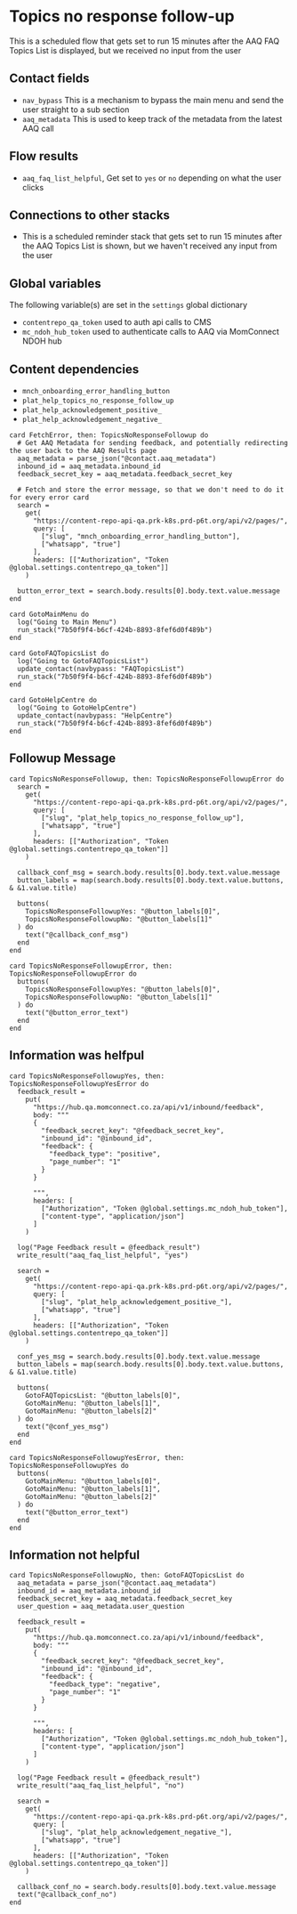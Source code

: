 # Topics no response follow-up

This is a scheduled flow that gets set to run 15 minutes after the AAQ FAQ Topics List is displayed, but we received no input from the user

## Contact fields

* `nav_bypass` This is a mechanism to bypass the main menu and send the user straight to a sub section
* `aaq_metadata` This is used to keep track of the metadata from the latest AAQ call

## Flow results

* `aaq_faq_list_helpful`, Get set to `yes` or `no` depending on what the user clicks

## Connections to other stacks

* This is a scheduled reminder stack that gets set to run 15 minutes after the AAQ Topics List is shown, but we haven't received any input from the user

## Global variables

The following variable(s) are set in the `settings` global dictionary

* `contentrepo_qa_token` used to auth api calls to CMS
* `mc_ndoh_hub_token` used to authenticate calls to AAQ via MomConnect NDOH hub

## Content dependencies

* `mnch_onboarding_error_handling_button`
* `plat_help_topics_no_response_follow_up`
* `plat_help_acknowledgement_positive_`
* `plat_help_acknowledgement_negative_`

<!-- { section: "74f01d92-37ab-4c1e-8851-75f362fbde95", x: 0, y: 0} -->

```stack
card FetchError, then: TopicsNoResponseFollowup do
  # Get AAQ Metadata for sending feedback, and potentially redirecting the user back to the AAQ Results page
  aaq_metadata = parse_json("@contact.aaq_metadata")
  inbound_id = aaq_metadata.inbound_id
  feedback_secret_key = aaq_metadata.feedback_secret_key

  # Fetch and store the error message, so that we don't need to do it for every error card
  search =
    get(
      "https://content-repo-api-qa.prk-k8s.prd-p6t.org/api/v2/pages/",
      query: [
        ["slug", "mnch_onboarding_error_handling_button"],
        ["whatsapp", "true"]
      ],
      headers: [["Authorization", "Token @global.settings.contentrepo_qa_token"]]
    )

  button_error_text = search.body.results[0].body.text.value.message
end

card GotoMainMenu do
  log("Going to Main Menu")
  run_stack("7b50f9f4-b6cf-424b-8893-8fef6d0f489b")
end

card GotoFAQTopicsList do
  log("Going to GotoFAQTopicsList")
  update_contact(navbypass: "FAQTopicsList")
  run_stack("7b50f9f4-b6cf-424b-8893-8fef6d0f489b")
end

card GotoHelpCentre do
  log("Going to GotoHelpCentre")
  update_contact(navbypass: "HelpCentre")
  run_stack("7b50f9f4-b6cf-424b-8893-8fef6d0f489b")
end

```

## Followup Message

```stack
card TopicsNoResponseFollowup, then: TopicsNoResponseFollowupError do
  search =
    get(
      "https://content-repo-api-qa.prk-k8s.prd-p6t.org/api/v2/pages/",
      query: [
        ["slug", "plat_help_topics_no_response_follow_up"],
        ["whatsapp", "true"]
      ],
      headers: [["Authorization", "Token @global.settings.contentrepo_qa_token"]]
    )

  callback_conf_msg = search.body.results[0].body.text.value.message
  button_labels = map(search.body.results[0].body.text.value.buttons, & &1.value.title)

  buttons(
    TopicsNoResponseFollowupYes: "@button_labels[0]",
    TopicsNoResponseFollowupNo: "@button_labels[1]"
  ) do
    text("@callback_conf_msg")
  end
end

card TopicsNoResponseFollowupError, then: TopicsNoResponseFollowupError do
  buttons(
    TopicsNoResponseFollowupYes: "@button_labels[0]",
    TopicsNoResponseFollowupNo: "@button_labels[1]"
  ) do
    text("@button_error_text")
  end
end

```

## Information was helfpul

```stack
card TopicsNoResponseFollowupYes, then: TopicsNoResponseFollowupYesError do
  feedback_result =
    put(
      "https://hub.qa.momconnect.co.za/api/v1/inbound/feedback",
      body: """
      {
        "feedback_secret_key": "@feedback_secret_key",
        "inbound_id": "@inbound_id",
        "feedback": {
          "feedback_type": "positive",
          "page_number": "1"
        }
      }

      """,
      headers: [
        ["Authorization", "Token @global.settings.mc_ndoh_hub_token"],
        ["content-type", "application/json"]
      ]
    )

  log("Page Feedback result = @feedback_result")
  write_result("aaq_faq_list_helpful", "yes")

  search =
    get(
      "https://content-repo-api-qa.prk-k8s.prd-p6t.org/api/v2/pages/",
      query: [
        ["slug", "plat_help_acknowledgement_positive_"],
        ["whatsapp", "true"]
      ],
      headers: [["Authorization", "Token @global.settings.contentrepo_qa_token"]]
    )

  conf_yes_msg = search.body.results[0].body.text.value.message
  button_labels = map(search.body.results[0].body.text.value.buttons, & &1.value.title)

  buttons(
    GotoFAQTopicsList: "@button_labels[0]",
    GotoMainMenu: "@button_labels[1]",
    GotoMainMenu: "@button_labels[2]"
  ) do
    text("@conf_yes_msg")
  end
end

card TopicsNoResponseFollowupYesError, then: TopicsNoResponseFollowupYes do
  buttons(
    GotoMainMenu: "@button_labels[0]",
    GotoMainMenu: "@button_labels[1]",
    GotoMainMenu: "@button_labels[2]"
  ) do
    text("@button_error_text")
  end
end

```

## Information not helpful

```stack
card TopicsNoResponseFollowupNo, then: GotoFAQTopicsList do
  aaq_metadata = parse_json("@contact.aaq_metadata")
  inbound_id = aaq_metadata.inbound_id
  feedback_secret_key = aaq_metadata.feedback_secret_key
  user_question = aaq_metadata.user_question

  feedback_result =
    put(
      "https://hub.qa.momconnect.co.za/api/v1/inbound/feedback",
      body: """
      {
        "feedback_secret_key": "@feedback_secret_key",
        "inbound_id": "@inbound_id",
        "feedback": {
          "feedback_type": "negative",
          "page_number": "1"
        }
      }

      """,
      headers: [
        ["Authorization", "Token @global.settings.mc_ndoh_hub_token"],
        ["content-type", "application/json"]
      ]
    )

  log("Page Feedback result = @feedback_result")
  write_result("aaq_faq_list_helpful", "no")

  search =
    get(
      "https://content-repo-api-qa.prk-k8s.prd-p6t.org/api/v2/pages/",
      query: [
        ["slug", "plat_help_acknowledgement_negative_"],
        ["whatsapp", "true"]
      ],
      headers: [["Authorization", "Token @global.settings.contentrepo_qa_token"]]
    )

  callback_conf_no = search.body.results[0].body.text.value.message
  text("@callback_conf_no")
end

```